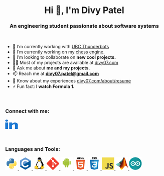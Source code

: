 
<h1 align="center">Hi 👋, I'm Divy Patel</h1>
<h3 align="center">An engineering student passionate about software systems</h3>
<br>

- 🔭 I’m currently working with [UBC Thunderbots](https://github.com/UBC-Thunderbots/Software)
- 🌱 I’m currently working on my [chess engine](https://github.com/divy-07/chess-engine).
- 👯 I’m looking to collaborate on **new cool projects.**
- 👨‍💻 Most of my projects are available at [divy07.com](https://divy07.com/)
- 💬 Ask me about **me and my projects.**
- 📫 Reach me at **divy07.patel@gmail.com**
- 📄 Know about my experiences [divy07.com/about/resume](https://divy07.com/about/assets/Resume.pdf)
- ⚡ Fun fact: **I watch Formula 1.**

<br>
<h3 align="left">Connect with me:</h3>
<p align="left">
    <a href="https://linkedin.com/in/divy-07" target="blank">
        <img align="center" src="./assets/linked.svg" alt="divy-07" height="30" width="40" />
    </a>
</p>

<br>
<h3 align="left">Languages and Tools:</h3>
<p align="left">
    <a href="https://www.python.org" target="_blank" rel="noreferrer">
        <img src="./assets/python.svg" alt="python" width="40" height="40"/>
    </a>
    <a href="https://www.cprogramming.com/" target="_blank" rel="noreferrer">
        <img src="./assets/c-logo.svg" alt="C" width="40" height="40"/>
    </a>
    <a href="https://www.linux.org/" target="_blank" rel="noreferrer">
        <img src="./assets/linux.svg" alt="linux" width="40" height="40"/>
    </a>
    <a href="https://git-scm.com/" target="_blank" rel="noreferrer">
        <img src="./assets/git.svg" alt="git" width="40" height="40"/>
    </a>
    <a href="https://developer.android.com" target="_blank" rel="noreferrer">
        <img src="./assets/android.svg" alt="android" width="40" height="40"/>
    </a>
    <a href="https://www.w3.org/html/" target="_blank" rel="noreferrer">
        <img src="./assets/html5.svg" alt="html5" width="40" height="40"/>
    </a>
    <a href="https://www.w3schools.com/css/" target="_blank" rel="noreferrer">
        <img src="./assets/css3.svg" alt="css3" width="40" height="40"/>
    </a>
    <a href="https://developer.mozilla.org/en-US/docs/Web/JavaScript" target="_blank" rel="noreferrer">
        <img src="./assets/javascript.svg" alt="javascript" width="40" height="40"/>
    </a>
    <a href="https://www.mathworks.com/" target="_blank" rel="noreferrer">
        <img src="./assets/matlab.png" alt="matlab" width="40" height="40"/>
    </a>
    <a href="https://www.arduino.cc/" target="_blank" rel="noreferrer">
        <img src="./assets/arduino.svg" alt="arduino" width="40" height="40"/>
    </a>
</p>
